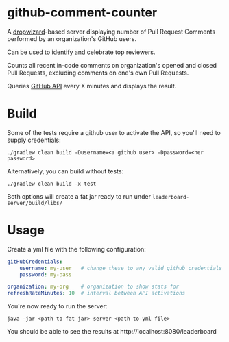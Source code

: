 github-comment-counter
======================

A [dropwizard](https://github.com/codahale/dropwizard)-based server displaying number of Pull Request Comments performed by an organization's GitHub users.

Can be used to identify and celebrate top reviewers.

Counts all recent in-code comments on organization's opened and closed Pull Requests, excluding comments on one's own Pull Requests.

Queries [GitHub API](http://developer.github.com/v3/) every X minutes and displays the result.

Build
=====
Some of the tests require a github user to activate the API, so you'll need to supply credentials:
```
./gradlew clean build -Dusername=<a github user> -Dpassword=<her password>
```

Alternatively, you can build without tests:
```
./gradlew clean build -x test
```

Both options will create a fat jar ready to run under ``` leaderboard-server/build/libs/ ```


Usage
=====
Create a yml file with the following configuration:
```yml
gitHubCredentials:
    username: my-user   # change these to any valid github credentials
    password: my-pass

organization: my-org    # organization to show stats for
refreshRateMinutes: 10  # interval between API activations
```

You're now ready to run the server:
```
java -jar <path to fat jar> server <path to yml file>
```

You should be able to see the results at http://localhost:8080/leaderboard
